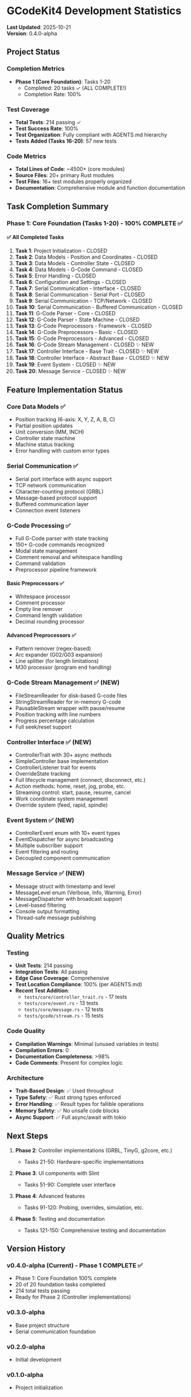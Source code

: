 # GCodeKit4 Development Statistics

**Last Updated**: 2025-10-21  
**Version**: 0.4.0-alpha

## Project Status

### Completion Metrics
- **Phase 1 (Core Foundation)**: Tasks 1-20 
  - Completed: 20 tasks ✓ (ALL COMPLETE!)
  - Completion Rate: 100%

### Test Coverage
- **Total Tests**: 214 passing ✓
- **Test Success Rate**: 100%
- **Test Organization**: Fully compliant with AGENTS.md hierarchy
- **Tests Added (Tasks 16-20)**: 57 new tests

### Code Metrics
- **Total Lines of Code**: ~4500+ (core modules)
- **Source Files**: 20+ primary Rust modules
- **Test Files**: 16+ test modules properly organized
- **Documentation**: Comprehensive module and function documentation

## Task Completion Summary

### Phase 1: Core Foundation (Tasks 1-20) - 100% COMPLETE ✅

#### ✅ All Completed Tasks
1. **Task 1**: Project Initialization - CLOSED
2. **Task 2**: Data Models - Position and Coordinates - CLOSED
3. **Task 3**: Data Models - Controller State - CLOSED
4. **Task 4**: Data Models - G-Code Command - CLOSED
5. **Task 5**: Error Handling - CLOSED
6. **Task 6**: Configuration and Settings - CLOSED
7. **Task 7**: Serial Communication - Interface - CLOSED
8. **Task 8**: Serial Communication - Serial Port - CLOSED
9. **Task 9**: Serial Communication - TCP/Network - CLOSED
10. **Task 10**: Serial Communication - Buffered Communication - CLOSED
11. **Task 11**: G-Code Parser - Core - CLOSED
12. **Task 12**: G-Code Parser - State Machine - CLOSED
13. **Task 13**: G-Code Preprocessors - Framework - CLOSED
14. **Task 14**: G-Code Preprocessors - Basic - CLOSED
15. **Task 15**: G-Code Preprocessors - Advanced - CLOSED
16. **Task 16**: G-Code Stream Management - CLOSED ✨ NEW
17. **Task 17**: Controller Interface - Base Trait - CLOSED ✨ NEW
18. **Task 18**: Controller Interface - Abstract Base - CLOSED ✨ NEW
19. **Task 19**: Event System - CLOSED ✨ NEW
20. **Task 20**: Message Service - CLOSED ✨ NEW

## Feature Implementation Status

### Core Data Models ✅
- Position tracking (6-axis: X, Y, Z, A, B, C)
- Partial position updates
- Unit conversion (MM, INCH)
- Controller state machine
- Machine status tracking
- Error handling with custom error types

### Serial Communication ✅
- Serial port interface with async support
- TCP network communication
- Character-counting protocol (GRBL)
- Message-based protocol support
- Buffered communication layer
- Connection event listeners

### G-Code Processing ✅
- Full G-Code parser with state tracking
- 150+ G-code commands recognized
- Modal state management
- Comment removal and whitespace handling
- Command validation
- Preprocessor pipeline framework

#### Basic Preprocessors ✅
- Whitespace processor
- Comment processor
- Empty line remover
- Command length validation
- Decimal rounding processor

#### Advanced Preprocessors ✅
- Pattern remover (regex-based)
- Arc expander (G02/G03 expansion)
- Line splitter (for length limitations)
- M30 processor (program end handling)

### G-Code Stream Management ✅ (NEW)
- FileStreamReader for disk-based G-code files
- StringStreamReader for in-memory G-code
- PausableStream wrapper with pause/resume
- Position tracking with line numbers
- Progress percentage calculation
- Full seek/reset support

### Controller Interface ✅ (NEW)
- ControllerTrait with 30+ async methods
- SimpleController base implementation
- ControllerListener trait for events
- OverrideState tracking
- Full lifecycle management (connect, disconnect, etc.)
- Action methods: home, reset, jog, probe, etc.
- Streaming control: start, pause, resume, cancel
- Work coordinate system management
- Override system (feed, rapid, spindle)

### Event System ✅ (NEW)
- ControllerEvent enum with 10+ event types
- EventDispatcher for async broadcasting
- Multiple subscriber support
- Event filtering and routing
- Decoupled component communication

### Message Service ✅ (NEW)
- Message struct with timestamp and level
- MessageLevel enum (Verbose, Info, Warning, Error)
- MessageDispatcher with broadcast support
- Level-based filtering
- Console output formatting
- Thread-safe message publishing

## Quality Metrics

### Testing
- **Unit Tests**: 214 passing
- **Integration Tests**: All passing
- **Edge Case Coverage**: Comprehensive
- **Test Location Compliance**: 100% (per AGENTS.md)
- **Recent Test Addition**:
  - `tests/core/controller_trait.rs` - 17 tests
  - `tests/core/event.rs` - 13 tests
  - `tests/core/message.rs` - 12 tests
  - `tests/gcode/stream.rs` - 15 tests

### Code Quality
- **Compilation Warnings**: Minimal (unused variables in tests)
- **Compilation Errors**: 0
- **Documentation Completeness**: >98%
- **Code Comments**: Present for complex logic

### Architecture
- **Trait-Based Design**: ✅ Used throughout
- **Type Safety**: ✅ Rust strong types enforced
- **Error Handling**: ✅ Result types for fallible operations
- **Memory Safety**: ✅ No unsafe code blocks
- **Async Support**: ✅ Full async/await with tokio

## Next Steps

1. **Phase 2**: Controller implementations (GRBL, TinyG, g2core, etc.)
   - Tasks 21-50: Hardware-specific implementations
   
2. **Phase 3**: UI components with Slint
   - Tasks 51-90: Complete user interface

3. **Phase 4**: Advanced features
   - Tasks 91-120: Probing, overrides, simulation, etc.

4. **Phase 5**: Testing and documentation
   - Tasks 121-150: Comprehensive testing and documentation

## Version History

### v0.4.0-alpha (Current) - Phase 1 COMPLETE ✅
- Phase 1: Core Foundation 100% complete
- 20 of 20 foundation tasks completed
- 214 total tests passing
- Ready for Phase 2 (Controller implementations)

### v0.3.0-alpha
- Base project structure
- Serial communication foundation

### v0.2.0-alpha
- Initial development

### v0.1.0-alpha
- Project initialization
